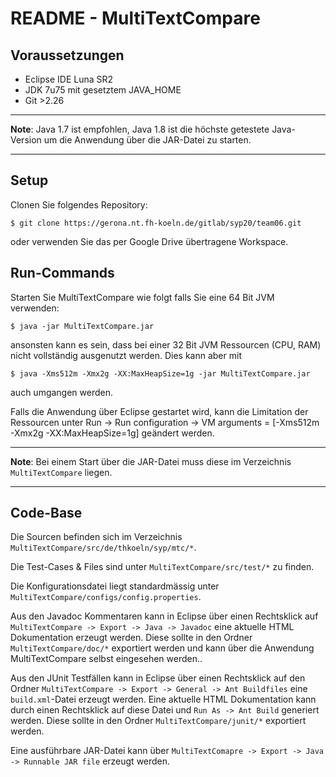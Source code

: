 # README - MultiTextCompare

## Voraussetzungen

- Eclipse IDE Luna SR2
- JDK 7u75 mit gesetztem JAVA_HOME
- Git >2.26

---

**Note**: Java 1.7 ist empfohlen, Java 1.8 ist die höchste getestete Java-Version um die Anwendung über die JAR-Datei zu starten.

---

## Setup

Clonen Sie folgendes Repository:

```
$ git clone https://gerona.nt.fh-koeln.de/gitlab/syp20/team06.git
```

oder verwenden Sie das per Google Drive übertragene Workspace.

## Run-Commands

Starten Sie MultiTextCompare wie folgt falls Sie eine 64 Bit JVM verwenden:

```
$ java -jar MultiTextCompare.jar
```

ansonsten kann es sein, dass bei einer 32 Bit JVM Ressourcen (CPU, RAM) nicht vollständig ausgenutzt werden.
Dies kann aber mit

```
$ java -Xms512m -Xmx2g -XX:MaxHeapSize=1g -jar MultiTextCompare.jar
```

auch umgangen werden.

Falls die Anwendung über Eclipse gestartet wird, kann die Limitation der Ressourcen unter Run -> Run configuration -> VM arguments = [-Xms512m -Xmx2g -XX:MaxHeapSize=1g] geändert werden.

---

**Note**: Bei einem Start über die JAR-Datei muss diese im Verzeichnis `MultiTextCompare` liegen.

---

## Code-Base

Die Sourcen befinden sich im Verzeichnis `MultiTextCompare/src/de/thkoeln/syp/mtc/*`.

Die Test-Cases & Files sind unter `MultiTextCompare/src/test/*` zu finden.

Die Konfigurationsdatei liegt standardmässig unter `MultiTextCompare/configs/config.properties`.

Aus den Javadoc Kommentaren kann in Eclipse über einen Rechtsklick auf `MultiTextCompare -> Export -> Java -> Javadoc` eine aktuelle HTML Dokumentation erzeugt werden. Diese sollte in den Ordner `MultiTextCompare/doc/*` exportiert werden und kann über die Anwendung MultiTextCompare selbst eingesehen werden..

Aus den JUnit Testfällen kann in Eclipse über einen Rechtsklick auf den Ordner `MultiTextCompare -> Export -> General -> Ant Buildfiles` eine `build.xml`-Datei erzeugt werden. Eine aktuelle HTML Dokumentation kann durch einen Rechtsklick auf diese Datei und `Run As -> Ant Build` generiert werden. Diese sollte in den Ordner `MultiTextCompare/junit/*` exportiert werden.

Eine ausführbare JAR-Datei kann über `MultiTextComapre -> Export -> Java -> Runnable JAR file` erzeugt werden.
